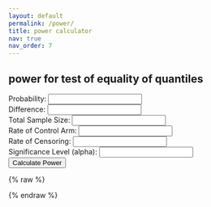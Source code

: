 ```yaml
---
layout: default
permalink: /power/
title: power calculator
nav: true
nav_order: 7
---
```


<h2>power for test of equality of quantiles</h2>

<form id="power-form">
  <label>Probability: <input type="number" id="prob" step="any" required></label><br>
  <label>Difference: <input type="number" id="diff" step="any" required></label><br>
  <label>Total Sample Size: <input type="number" id="sample-size" required></label><br>
  <label>Rate of Control Arm: <input type="number" id="rate-control" step="any" required></label><br>
  <label>Rate of Censoring: <input type="number" id="rate-cens" step="any" required></label><br>
  <label>Significance Level (alpha): <input type="number" id="alpha" step="any" required></label><br>
  <button type="submit">Calculate Power</button>
</form>

<p id="result"></p>

<canvas id="survival-chart" width="800" height="400"></canvas>

<!-- Chart.js and Annotation Plugin -->
<script src="https://cdn.jsdelivr.net/npm/chart.js"></script>
<script src="https://cdn.jsdelivr.net/npm/chartjs-plugin-annotation@1.4.0"></script>

{% raw %}
<script>
function normCDF(x) {
  var sign = x < 0 ? -1 : 1;
  x = Math.abs(x) / Math.sqrt(2);
  var a1 = 0.254829592, a2 = -0.284496736, a3 = 1.421413741,
      a4 = -1.453152027, a5 = 1.061405429, p = 0.3275911;
  var t = 1 / (1 + p * x);
  var y = 1 - (((((a5 * t + a4) * t) + a3) * t + a2) * t + a1) * t * Math.exp(-x * x);
  return 0.5 * (1 + sign * y);
}

function expo_pdf(x, lambda) {
  return lambda * Math.exp(-lambda * x);
}

function inverseErf(x) {
  let a = 0.147;
  let ln = Math.log(1 - x * x);
  let term1 = 2 / (Math.PI * a) + ln / 2;
  let term2 = ln / a;
  return Math.sign(x) * Math.sqrt(Math.sqrt(term1 * term1 - term2) - term1);
}

function normSInv(p) {
  return Math.sqrt(2) * inverseErf(2 * p - 1);
}

// Register the annotation plugin with Chart.js
Chart.register(window['chartjs-plugin-annotation']);

window.addEventListener("DOMContentLoaded", function () {
  const form = document.getElementById("power-form");

  form.addEventListener("submit", function(e) {
    e.preventDefault();

    const prob = parseFloat(document.getElementById("prob").value);
    const n = parseFloat(document.getElementById("sample-size").value);
    const rateC = parseFloat(document.getElementById("rate-control").value);
    const diff = parseFloat(document.getElementById("diff").value);
    const rateCens = parseFloat(document.getElementById("rate-cens").value);
    const alpha = parseFloat(document.getElementById("alpha").value);

    const z_critical = Math.abs(normSInv(1 - alpha / 2));
    const quantC = -Math.log(1 - prob) / rateC;
    const rateE = -Math.log(1 - prob) / (quantC - diff);
    const quantE = quantC - diff;

    const phiC = rateC / (rateC + rateCens) * (Math.exp((rateC + rateCens) * quantC) - 1);
    const phiE = rateE / (rateE + rateCens) * (Math.exp((rateE + rateCens) * quantE) - 1);

    const sigma2 = Math.pow(1 - prob, 2) *
      (phiC / ((1 / 2) * Math.pow(expo_pdf(quantC, rateC), 2)) +
       phiE / ((1 / 2) * Math.pow(expo_pdf(quantE, rateE), 2)));

    const se = Math.sqrt(sigma2 / n);

    const power =
      1 - normCDF(z_critical - diff / se) +
          normCDF(-z_critical - diff / se);

    if (isNaN(power)) {
      document.getElementById("result").innerText = "Error: invalid calculation.";
    } else {
      document.getElementById("result").innerText =
        "Estimated Power: " + (power * 100).toFixed(2) + "%";
    }

    // --- Survival Function Plot ---
    const timeMax = quantC * 1.5; // extend a bit beyond quantile
    const timePoints = Array.from({ length: 100 }, (_, i) => +(timeMax * i / 99).toFixed(2)); // 2 decimals

    const survivalC = timePoints.map(t => Math.exp(-rateC * t));
    const survivalE = timePoints.map(t => Math.exp(-rateE * t));

    const ctx = document.getElementById("survival-chart").getContext("2d");

    // Destroy old chart if exists
    if (window.survivalChartInstance) {
      window.survivalChartInstance.destroy();
    }

    window.survivalChartInstance = new Chart(ctx, {
      type: "line",
      data: {
        labels: timePoints,
        datasets: [
          {
            label: "Control Arm",
            data: survivalC,
            borderColor: "blue",
            fill: false,
          },
          {
            label: "Experimental Arm",
            data: survivalE,
            borderColor: "red",
            fill: false,
          }
        ],
      },
      options: {
        responsive: true,
        plugins: {
          title: {
            display: true,
            text: "Survival Functions",
            font: { size: 18 }
          },
          legend: {
            labels: {
              font: { size: 14 }
            }
          },
          annotation: {
            annotations: {
              hLine: {
                type: 'line',
                yMin: 1 - prob,
                yMax: 1 - prob,
                borderColor: 'green',
                borderWidth: 2,
                borderDash: [6, 6],
                label: {
                  content: `1 - p = ${(1 - prob).toFixed(2)}`,
                  enabled: true,
                  position: 'start',
                  backgroundColor: 'rgba(0,0,0,0.7)',
                  color: '#fff',
                  font: { style: 'italic' }
                }
              }
            }
          }
        },
        scales: {
          x: {
            title: {
              display: true,
              text: "Time"
            },
            ticks: {
              callback: val => +val.toFixed(2)
            }
          },
          y: {
            min: 0,
            max: 1,
            title: {
              display: true,
              text: "Survival Probability"
            },
            ticks: {
              stepSize: 0.2,
              callback: val => val.toFixed(1)
            }
          }
        }
      }
    });
  });
});
</script>
{% endraw %}

